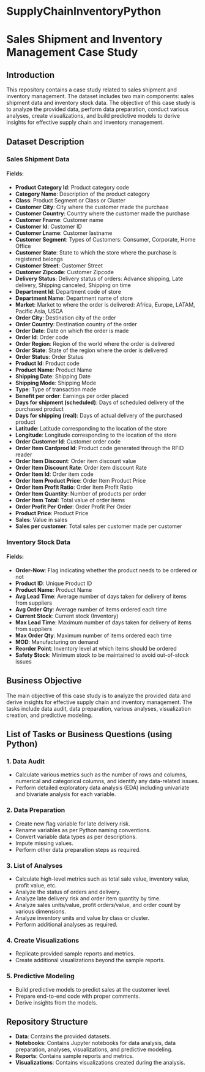 # SupplyChainInventoryPython

# Sales Shipment and Inventory Management Case Study

## Introduction

This repository contains a case study related to sales shipment and inventory management. The dataset includes two main components: sales shipment data and inventory stock data. The objective of this case study is to analyze the provided data, perform data preparation, conduct various analyses, create visualizations, and build predictive models to derive insights for effective supply chain and inventory management.

## Dataset Description

### Sales Shipment Data

#### Fields:
- **Product Category Id**: Product category code
- **Category Name**: Description of the product category
- **Class**: Product Segment or Class or Cluster
- **Customer City**: City where the customer made the purchase
- **Customer Country**: Country where the customer made the purchase
- **Customer Fname**: Customer name
- **Customer Id**: Customer ID
- **Customer Lname**: Customer lastname
- **Customer Segment**: Types of Customers: Consumer, Corporate, Home Office
- **Customer State**: State to which the store where the purchase is registered belongs
- **Customer Street**: Customer Street
- **Customer Zipcode**: Customer Zipcode
- **Delivery Status**: Delivery status of orders: Advance shipping, Late delivery, Shipping canceled, Shipping on time
- **Department Id**: Department code of store
- **Department Name**: Department name of store
- **Market**: Market to where the order is delivered: Africa, Europe, LATAM, Pacific Asia, USCA
- **Order City**: Destination city of the order
- **Order Country**: Destination country of the order
- **Order Date**: Date on which the order is made
- **Order Id**: Order code
- **Order Region**: Region of the world where the order is delivered
- **Order State**: State of the region where the order is delivered
- **Order Status**: Order Status
- **Product Id**: Product code
- **Product Name**: Product Name
- **Shipping Date**: Shipping Date
- **Shipping Mode**: Shipping Mode
- **Type**: Type of transaction made
- **Benefit per order**: Earnings per order placed
- **Days for shipment (scheduled)**: Days of scheduled delivery of the purchased product
- **Days for shipping (real)**: Days of actual delivery of the purchased product
- **Latitude**: Latitude corresponding to the location of the store
- **Longitude**: Longitude corresponding to the location of the store
- **Order Customer Id**: Customer order code
- **Order Item Cardprod Id**: Product code generated through the RFID reader
- **Order Item Discount**: Order item discount value
- **Order Item Discount Rate**: Order item discount Rate
- **Order Item Id**: Order item code
- **Order Item Product Price**: Order Item Product Price
- **Order Item Profit Ratio**: Order Item Profit Ratio
- **Order Item Quantity**: Number of products per order
- **Order Item Total**: Total value of order items
- **Order Profit Per Order**: Order Profit Per Order
- **Product Price**: Product Price
- **Sales**: Value in sales
- **Sales per customer**: Total sales per customer made per customer

### Inventory Stock Data

#### Fields:
- **Order-Now**: Flag indicating whether the product needs to be ordered or not
- **Product ID**: Unique Product ID
- **Product Name**: Product Name
- **Avg Lead Time**: Average number of days taken for delivery of items from suppliers
- **Avg Order Qty**: Average number of items ordered each time
- **Current Stock**: Current stock (Inventory)
- **Max Lead Time**: Maximum number of days taken for delivery of items from suppliers
- **Max Order Qty**: Maximum number of items ordered each time
- **MOD**: Manufacturing on demand
- **Reorder Point**: Inventory level at which items should be ordered
- **Safety Stock**: Minimum stock to be maintained to avoid out-of-stock issues

## Business Objective

The main objective of this case study is to analyze the provided data and derive insights for effective supply chain and inventory management. The tasks include data audit, data preparation, various analyses, visualization creation, and predictive modeling.

## List of Tasks or Business Questions (using Python)

### 1. Data Audit
- Calculate various metrics such as the number of rows and columns, numerical and categorical columns, and identify any data-related issues.
- Perform detailed exploratory data analysis (EDA) including univariate and bivariate analysis for each variable.

### 2. Data Preparation
- Create new flag variable for late delivery risk.
- Rename variables as per Python naming conventions.
- Convert variable data types as per descriptions.
- Impute missing values.
- Perform other data preparation steps as required.

### 3. List of Analyses
- Calculate high-level metrics such as total sale value, inventory value, profit value, etc.
- Analyze the status of orders and delivery.
- Analyze late delivery risk and order item quantity by time.
- Analyze sales units/value, profit orders/value, and order count by various dimensions.
- Analyze inventory units and value by class or cluster.
- Perform additional analyses as required.

### 4. Create Visualizations
- Replicate provided sample reports and metrics.
- Create additional visualizations beyond the sample reports.

### 5. Predictive Modeling
- Build predictive models to predict sales at the customer level.
- Prepare end-to-end code with proper comments.
- Derive insights from the models.

## Repository Structure

- **Data**: Contains the provided datasets.
- **Notebooks**: Contains Jupyter notebooks for data analysis, data preparation, analyses, visualizations, and predictive modeling.
- **Reports**: Contains sample reports and metrics.
- **Visualizations**: Contains visualizations created during the analysis.
